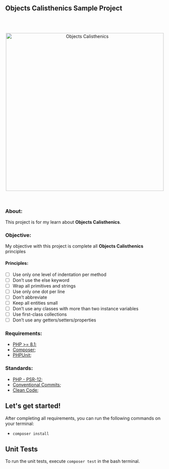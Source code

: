 ## Objects Calisthenics Sample Project
<br><br><p align="center"><a target="_blank"><img src="https://static.imasters.com.br/wp-content/uploads/2018/08/08114212/CASLLISSS.jpg" width="500" alt="Objects Calisthenics"></a></p><br>

### About:
This project is for my learn about **Objects Calisthenics**.

### Objective:
My objective with this project is complete all **Objects Calisthenics** principles 

#### Principles:  
  - ☐ Use only one level of indentation per method
  - ☐ Don’t use the else keyword
  - ☐ Wrap all primitives and strings
  - ☐ Use only one dot per line
  - ☐ Don’t abbreviate
  - ☐ Keep all entities small
  - ☐ Don’t use any classes with more than two instance variables
  - ☐ Use first-class collections
  - ☐ Don’t use any getters/setters/properties

[//]: # ( ✅ ☐ )
### Requirements:

- [PHP >= 8.1](https://www.php.net/);
- [Composer](https://getcomposer.org/download/);
- [PHPUnit](https://phpunit.de/manual/6.5/en/installation.html);

### Standards:

- [PHP - PSR-12](https://www.php-fig.org/psr/psr-12/);
- [Conventional Commits](https://www.conventionalcommits.org/);
- [Clean Code](https://turinha-static.pkds.it/store/pdf/clean-code.pdf);

## Let's get started!

After completing all requirements, you can run the following commands on your terminal:

- `composer install`


## Unit Tests

To run the unit tests, execute `composer test` in the bash terminal.
